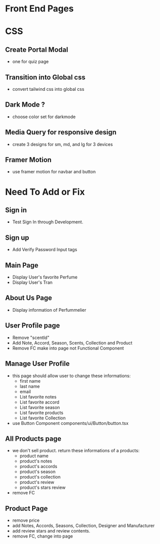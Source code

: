 # Front End Pages

# CSS

## Create Portal Modal

- one for quiz page

## Transition into Global css

- convert tailwind css into global css

## Dark Mode ?

- choose color set for darkmode

## Media Query for responsive design

- create 3 designs for sm, md, and lg for 3 devices

## Framer Motion

- use framer motion for navbar and button

# Need To Add or Fix

## Sign in

- Test Sign In through Development.

## Sign up

- Add Verify Password Input tags

## Main Page

- Display User's favorite Perfume
- Display User's Tran

## About Us Page

- Display information of Perfummelier

## User Profile page

- Remove "scentId"
- Add Note, Accord, Season, Scents, Collection and Product
- Remove FC make into page not Functional Component

## Manage User Profile

- this page should allow user to change these informations:
  - first name
  - last name
  - email
  - List favorite notes
  - List favorite accord
  - List favorite season
  - List favorite products
  - List favorite Collection
- use Button Component components/ui/Button/button.tsx

## All Products page

- we don't sell product. return these informations of a products:
  - product name
  - product's notes
  - product's accords
  - product's season
  - product's collection
  - product's review
  - product's stars review
- remove FC

## Product Page

- remove price
- add Notes, Accords, Seasons, Collection, Designer and Manufacturer
- add review stars and review contents.
- remove FC, change into page
